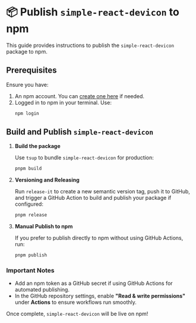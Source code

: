 # 📦 Publish `simple-react-devicon` to npm

This guide provides instructions to publish the `simple-react-devicon` package to npm.

## Prerequisites

Ensure you have:

1. An npm account. You can [create one here](https://www.npmjs.com/signup) if needed.
2. Logged in to npm in your terminal. Use:
   ```bash
   npm login
   ```

## Build and Publish `simple-react-devicon`

1. **Build the package**

   Use `tsup` to bundle `simple-react-devicon` for production:

   ```bash
   pnpm build
   ```

2. **Versioning and Releasing**

   Run `release-it` to create a new semantic version tag, push it to GitHub, and trigger a GitHub Action to build and publish your package if configured:

   ```bash
   pnpm release
   ```

3. **Manual Publish to npm**

   If you prefer to publish directly to npm without using GitHub Actions, run:

   ```bash
   pnpm publish
   ```

### Important Notes

- Add an npm token as a GitHub secret if using GitHub Actions for automated publishing.
- In the GitHub repository settings, enable **"Read & write permissions"** under **Actions** to ensure workflows run smoothly.

Once complete, `simple-react-devicon` will be live on npm!
